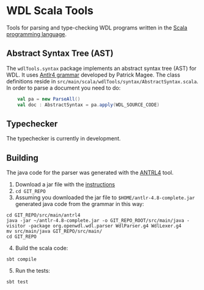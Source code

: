 # WDL Scala Tools

Tools for parsing and type-checking WDL programs written in the [Scala programming language](https://www.scala-lang.org).

## Abstract Syntax Tree (AST)

The `wdlTools.syntax` package implements an abstract syntax tree (AST) for WDL. It uses [Antlr4 grammar]((https://github.com/patmagee/wdl/tree/grammar-remake)) developed by Patrick Magee. The class definitions reside in `src/main/scala/wdlTools/syntax/AbstractSyntax.scala`. In order to parse a document you need to do:

```scala
    val pa = new ParseAll()
    val doc : AbstractSyntax = pa.apply(WDL_SOURCE_CODE)
```

## Typechecker

The typechecker is currently in development.


## Building

The java code for the parser was generated with the [ANTRL4](https://www.antlr.org) tool.

1. Download a jar file with the [instructions](https://www.antlr.org/download.html)
2. `cd GIT_REPO`
3. Assuming you downloaded the jar file to `$HOME/antlr-4.8-complete.jar` generated java code from the grammar in this way:

```
cd GIT_REPO/src/main/antrl4
java -jar ~/antlr-4.8-complete.jar -o GIT_REPO_ROOT/src/main/java -visitor -package org.openwdl.wdl.parser WdlParser.g4 WdlLexer.g4
mv src/main/java GIT_REPO/src/main/
cd GIT_REPO
```

4. Build the scala code:
```
sbt compile
```

5. Run the tests:
```
sbt test
```

